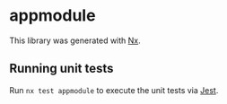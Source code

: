 # appmodule

This library was generated with [Nx](https://nx.dev).

## Running unit tests

Run `nx test appmodule` to execute the unit tests via [Jest](https://jestjs.io).
